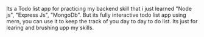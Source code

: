 Its a Todo list app for practicing my backend skill that i just learned "Node js", "Express Js", "MongoDb".
But its fully interactive todo list app using mern, you can use it to keep the track of you day to day to do list.
Its just for learing and brushing upp my skills.
